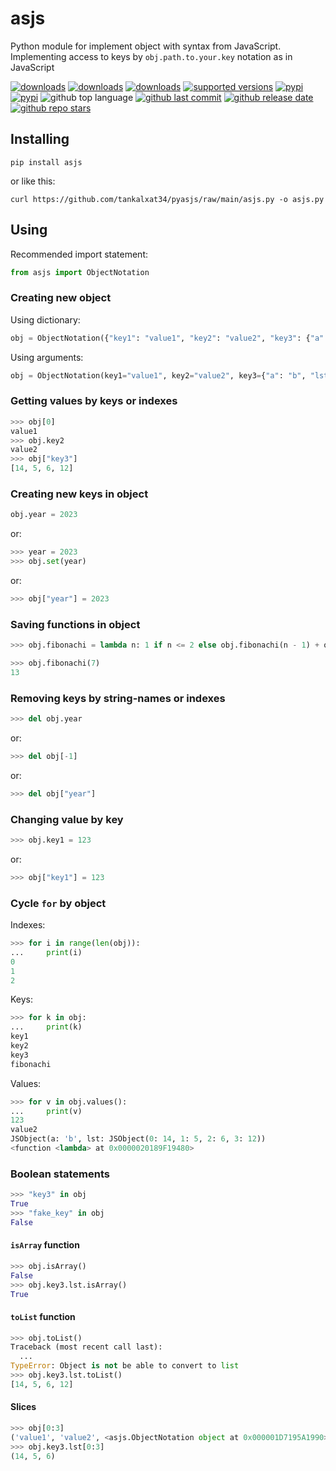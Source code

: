 # asjs
Python module for implement object with syntax from JavaScript. Implementing access to keys by `obj.path.to.your.key` notation as in JavaScript

[![downloads](https://pepy.tech/badge/asjs)](https://pepy.tech/project/asjs)
[![downloads](https://pepy.tech/badge/asjs/month)](https://pepy.tech/project/asjs)
[![downloads](https://pepy.tech/badge/asjs/week)](https://pepy.tech/project/asjs)
[![supported versions](https://img.shields.io/pypi/pyversions/asjs.svg)](https://pypi.org/project/asjs)
[![pypi](https://img.shields.io/pypi/v/asjs.svg?color=success)](https://pypi.org/project/asjs/)
[![pypi](https://img.shields.io/pypi/format/asjs)](https://pypi.org/project/asjs/)
![github top language](https://img.shields.io/github/languages/top/tankalxat34/asjs)
[![github last commit](https://img.shields.io/github/last-commit/tankalxat34/asjs)](https://github.com/tankalxat34/asjs/commits/main)
[![github release date](https://img.shields.io/github/release-date/tankalxat34/asjs)](https://github.com/tankalxat34/asjs/releases)
[![github repo stars](https://img.shields.io/github/stars/tankalxat34/asjs?style=social)](https://github.com/tankalxat34/asjs)

## Installing

```
pip install asjs
```

or like this:

```
curl https://github.com/tankalxat34/pyasjs/raw/main/asjs.py -o asjs.py
```

## Using

Recommended import statement:

```py
from asjs import ObjectNotation
```

### Creating new object

Using dictionary:

```py
obj = ObjectNotation({"key1": "value1", "key2": "value2", "key3": {"a": "b", "lst": [14, 5, 6, 12]}})
```

Using arguments:

```py
obj = ObjectNotation(key1="value1", key2="value2", key3={"a": "b", "lst": [14, 5, 6, 12]})
```
### Getting values by keys or indexes
```py
>>> obj[0]
value1
>>> obj.key2
value2
>>> obj["key3"]
[14, 5, 6, 12]
```

### Creating new keys in object
```py
obj.year = 2023
```

or:

```py
>>> year = 2023
>>> obj.set(year)
```

or:

```py
>>> obj["year"] = 2023
```

### Saving functions in object
```py
>>> obj.fibonachi = lambda n: 1 if n <= 2 else obj.fibonachi(n - 1) + obj.fibonachi(n - 2)

>>> obj.fibonachi(7)
13
```

### Removing keys by string-names or indexes

```py
>>> del obj.year
```
or:
```py    
>>> del obj[-1]
```
or:
```py
>>> del obj["year"]
```
### Changing value by key
```py
>>> obj.key1 = 123
```
or:
```py
>>> obj["key1"] = 123
```
### Cycle `for` by object

Indexes:
```py
>>> for i in range(len(obj)):
...     print(i)
0
1
2
```

Keys:
```py
>>> for k in obj:
...     print(k)
key1
key2
key3
fibonachi
```

Values:
```py
>>> for v in obj.values():
...     print(v)
123
value2
JSObject(a: 'b', lst: JSObject(0: 14, 1: 5, 2: 6, 3: 12))
<function <lambda> at 0x0000020189F19480>
```

### Boolean statements
```py
>>> "key3" in obj
True
>>> "fake_key" in obj
False
```
#### `isArray` function
```py
>>> obj.isArray()
False
>>> obj.key3.lst.isArray()
True
```

#### `toList` function
```py
>>> obj.toList()
Traceback (most recent call last):
  ...
TypeError: Object is not be able to convert to list
>>> obj.key3.lst.toList()
[14, 5, 6, 12]
```

#### Slices
```py
>>> obj[0:3]
('value1', 'value2', <asjs.ObjectNotation object at 0x000001D7195A1990>)
>>> obj.key3.lst[0:3]
(14, 5, 6)
```